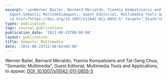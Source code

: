 ```yaml
---
excerpt: '<p>Werner Bailer, Bernard Mérialdo, Yiannis Kompatsiaris and Tat-Seng Chua,
  &quot;Semantic Multimedia&quot;, Guest Editorial, Multimedia Tools and Applications,
  <a href="https://doi.org/10.1007/s11042-011-0855-5" target="_blank">DOI: 10.1007/s11042-011-0855-5</a></p>'
types: publication
tags: journal_publications
publication_date: '2011-08-23T00:00:00'
layout: publication
title: Semantic Multimedia
date: '2011-08-23T12:58:02+03:00'
---
```

<p>Werner Bailer, Bernard Mérialdo, Yiannis Kompatsiaris and Tat-Seng Chua, &quot;Semantic Multimedia&quot;, Guest Editorial, Multimedia Tools and Applications, to appear, <a href="https://doi.org/10.1007/s11042-011-0855-5" target="_blank">DOI: 10.1007/s11042-011-0855-5</a></p>
